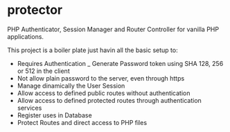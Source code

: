 # protector
PHP Authenticator, Session Manager and Router Controller for vanilla PHP applications.

This project is a boiler plate just havin all the basic setup to:

 - Requires Authentication
 _ Generate Password token using SHA 128, 256 or 512 in the client
 - Not allow plain password to the server, even through https
 - Manage dinamically the User Session
 - Allow access to defined public routes without authentication
 - Allow access to defined protected routes through authentication services
 - Register uses in Database
 - Protect Routes and direct access to PHP files
